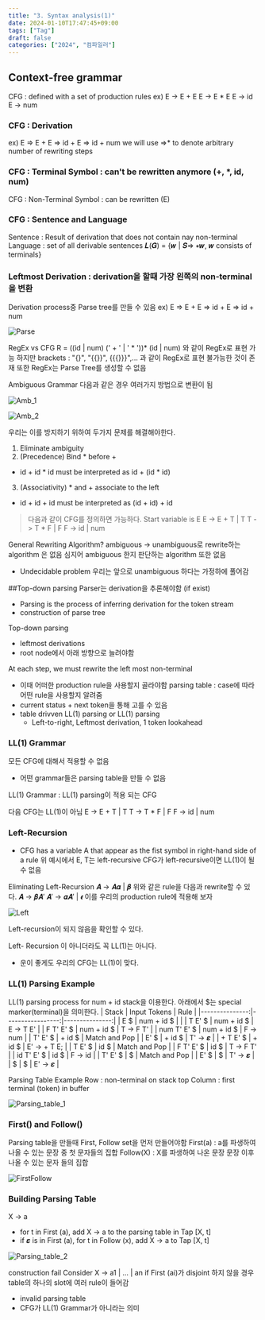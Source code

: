 ```yaml
---
title: "3. Syntax analysis(1)"
date: 2024-01-10T17:47:45+09:00
tags: ["Tag"]
draft: false
categories: ["2024", "컴파일러"]
---
```

## Context-free grammar
CFG : defined with a set of production rules
ex) 
E -> E + E
E -> E * E
E -> id
E -> num

### CFG : Derivation
ex) E ⇒ E + E ⇒ id + E ⇒ id + num
we will use ⇒* to denote arbitrary number of rewriting steps

### CFG : Terminal Symbol : can't be rewritten anymore (+, *, id, num)
CFG : Non-Terminal Symbol : can be rewritten (E)

### CFG : Sentence and Language
Sentence : Result of derivation that does not contain nay non-terminal
Language : set of all derivable sentences
           𝑳(𝑮) = {𝒘 | 𝑺⇒ ∗𝒘, 𝒘 consists of terminals}

### Leftmost Derivation : derivation을 할때 가장 왼쪽의 non-terminal 을 변환

Derivation process중 Parse tree를 만들 수 있음
ex) E ⇒ E + E ⇒ id + E ⇒ id + num

![Parse](https://github.com/246p/blog/blob/main/Hugo/blog/content/post/compiler/3_1.Parse.png?raw=true)



RegEx vs CFG
R = ((id | num) (' + ' | ' * '))* (id | num) 와 같이 RegEx로 표현 가능
하지만 brackets : "{}", "{{}}", {{{}}}",... 과 같이 RegEx로 표현 불가능한 것이 존재
또한 RegEx는 Parse Tree를 생성할 수 없음

Ambiguous Grammar
다음과 같은 경우 여러가지 방법으로 변환이 됨

![Amb_1](https://github.com/246p/blog/blob/main/Hugo/blog/content/post/compiler/3_1.Amb_1.png?raw=true)

![Amb_2](https://github.com/246p/blog/blob/main/Hugo/blog/content/post/compiler/3_1.Amb_2.png?raw=true)


우리는 이를 방지하기 위하여 두가지 문제를 해결해야한다.
1) Eliminate ambiguity
2) (Precedence) Bind * before +
- id + id * id must be interpreted as id + (id * id)
3) (Associativity) * and + associate to the left
- id + id + id must be interpreted as (id + id) + id

> 다음과 같이 CFG를 정의하면 가능하다.
Start variable is E
E -> E + T | T
T -> T * F | F
F -> id | num



General Rewriting Algorithm? 
ambiguous -> unambiguous로 rewrite하는 algorithm 은 없음
심지어 ambiguous 한지 판단하는 algorithm 또한 없음
- Undecidable problem
우리는 앞으로 unambiguous 하다는 가정하에 풀어감

##Top-down parsing
Parser는 derivation을 추론해야함 (if exist)
- Parsing is the process of inferring derivation for the token stream
- construction of parse tree

Top-down parsing
- leftmost derivations
- root node에서 아래 방향으로 늘려야함

At each step, we must rewrite the left most non-terminal
- 이때 어떠한 production rule을 사용할지 골라야함
parsing table : case에 따라 어떤 rule을 사용할지 알려줌
- current status + next token을 통해 고를 수 있음
- table drivven LL(1) parsing or LL(1) parsing
    - Left-to-right, Leftmost derivation, 1 token lookahead

### LL(1) Grammar
모든 CFG에 대해서 적용할 수 없음
- 어떤 grammar들은 parsing table을 만들 수 없음

LL(1) Grammar : LL(1) parsing이 적용 되는 CFG

다음 CFG는 LL(1)이 아님
E -> E + T | T
T -> T * F | F
F -> id | num

### Left-Recursion
 - CFG has a variable A that appear as the fist symbol in right-hand side of a rule
위 예시에서 E, T는 left-recursive
CFG가 left-recursive이면 LL(1)이 될 수 없음

Eliminating Left-Recursion
𝑨 → 𝑨𝜶 | 𝜷 
위와 같은 rule을 다음과 rewrite할 수 있다.
𝑨 → 𝜷𝑨′
𝑨′ → 𝜶𝑨′ | 𝝐
이를 우리의 production rule에 적용해 보자

![Left](https://github.com/246p/blog/blob/main/Hugo/blog/content/post/compiler/3_1.Left.png?raw=true)




Left-recursion이 되지 않음을 확인할 수 있다.

Left- Recursion 이 아니더라도 꼭 LL(1)는 아니다.
* 운이 좋게도 우리의 CFG는 LL(1)이 맞다.

### LL(1) Parsing Example
LL(1) parsing process for num + id
stack을 이용한다. 아래에서 $는 special marker(terminal)을 의미한다.
|            Stack  |     Input Tokens |  Rule       |
|---------------:|-----------------:|---------------:|
|               E $ |         num + id $ |                    |
|           T E' $ |         num + id $ |  E -> T E'       |
|         F T' E' $ |        num + id $ | T -> F T'        | 
|      num T' E' $ |        num + id $ | F -> num         |
|           T' E' $ |              + id $ | Match and Pop  |
|               E' $ |              + id $ | T' -> 𝜺           |
|          + T E' $ |              + id $ | E' -> + T E;     |
|            T E' $ |                id $ | Match and Pop  |
|         F T' E' $ |                id $ | T -> F T'        |
|         id T' E' $ |                id $ | F -> id           |
|            T' E' $ |                   $ | Match and Pop |
|               E' $ |                   $ | T' -> 𝜺           |
|                  $ |                   $ | E' -> 𝜺           | 



Parsing Table Example 
Row : non-terminal on stack top
Column : first terminal (token) in buffer

![Parsing_table_1](https://github.com/246p/blog/blob/main/Hugo/blog/content/post/compiler/3_1.Parsing_table_1.png?raw=true)






### First() and Follow()
Parsing table을 만들때 First, Follow set을 먼저 만들어야함
First(a) : a를 파생하여 나올 수 있는 문장 중 첫 문자들의 집합
Follow(X) : X를 파생하여 나온 문장 문장 이후 나올 수 있는 문자 들의 집합



![FirstFollow](https://github.com/246p/blog/blob/main/Hugo/blog/content/post/compiler/3_1.FirstFollow.png?raw=true)





### Building Parsing Table 
X -> a 
- for t in First (a), add X -> a to the parsing table in Tap [X, t]
- if 𝜺 is in First (a), for t in Follow (x), add X -> a to Tap [X, t] 





![Parsing_table_2](https://github.com/246p/blog/blob/main/Hugo/blog/content/post/compiler/3_1.Parsing_table_2.png?raw=true)




construction fail 
Consider X -> a1 | ... | an
if First (ai)가 disjoint 하지 않을 경우 table의 하나의 slot에 여러 rule이 들어감
- invalid parsing table
- CFG가 LL(1) Grammar가 아니라는 의미




